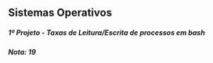 ## Sistemas Operativos
##### 1º Projeto - Taxas de Leitura/Escrita de processos em bash
##### Nota: 19
